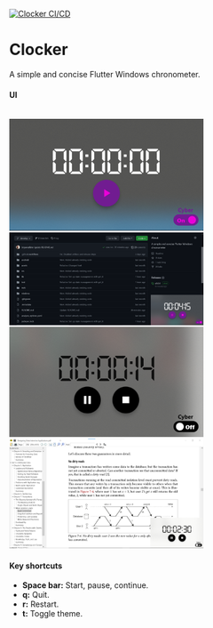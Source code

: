 [![Clocker CI/CD](https://github.com/bryancalisto/Clocker/actions/workflows/ci_cd.yml/badge.svg)](https://github.com/bryancalisto/Clocker/actions/workflows/ci_cd.yml)
# Clocker

A simple and concise Flutter Windows chronometer.

#### UI
<br/>
<img src="readme_images/cyber.png" width="350" title="Make decisions with report info">
<br/>
<img src="readme_images/cyber_with_background.png" width="350" title="Make decisions with report info">
<br/>
<img src="readme_images/classic.png" width="350" title="Make decisions with report info">
<br/>
<img src="readme_images/classic_with_background.png" width="350" title="Make decisions with report info">

#### Key shortcuts
- **Space bar:** Start, pause, continue.
- **q:** Quit.
- **r:** Restart.
- **t:** Toggle theme.

